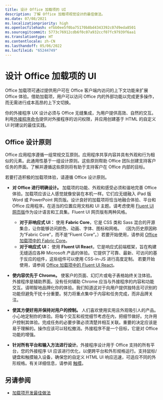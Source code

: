 ```yaml
---
title: 设计 Office 加载项的 UI
description: 了解 Office 加载项视觉设计的最佳做法。
ms.date: 07/08/2021
ms.localizationpriority: high
ms.openlocfilehash: efbb0ee5f0ba75170b8bd4343392c07d9eda8501
ms.sourcegitcommit: 5773c76912cdb6f0c07a932ccf07fc97939f6aa1
ms.translationtype: HT
ms.contentlocale: zh-CN
ms.lasthandoff: 05/06/2022
ms.locfileid: "65244749"
---
```

# <a name="design-the-ui-of-office-add-ins"></a>设计 Office 加载项的 UI

Office 加载项可通过提供用户可在 Office 客户端内访问的上下文功能来扩展 Office 体验。借助加载项，用户可以访问 Office 内的外部功能以完成更多操作，而无需进行成本高昂的上下文切换。

你的外接程序 UX 设计必须与 Office 无缝集成，为用户提供高效、自然的交互。利用[外接程序命令](add-in-commands.md)提供对外接程序的访问权限，并应用创建基于 HTML 的自定义 UI 时建议的最佳实践。

## <a name="office-design-principles"></a>Office 设计原则

Office 应用程序遵循一组常规交互原则。应用程序共享内容并具有外观和行为相似的元素。此通用性基于一组设计原则。这些原则帮助 Office 团队创建支持客户任务的界面。了解并遵循这些原则将有助于支持客户在 Office 内部的目标。

若要打造积极的加载项体验，请遵循 Office 设计原则。

- **对 Office 进行明确设计。** 加载项的功能、外观和感受必须和谐地完善 Office 体验。加载项应该让人感觉就像安装在本机一样。它们应无缝融入 iPad 版 Word 或 PowerPoint 网页版。设计良好的加载项将恰当地融合体验、平台和 Office 应用程序。在适当的位置应用文档和 UI 主题。请考虑使用 [ Fluent UI 网页版](https://developer.microsoft.com/fluentui#/get-started/web)作为设计语言和工具集。Fluent UI 网页版有两种风格。

  - **对于非响应式 UI：** 使用 **Fabric Core**，它是 CSS 类和 Sass 混合的开源集合，让你能够访问颜色、动画、字体、图标和网格。 （因为历史原因称为“Fabric Core”，而不是“Fluent Core”。）若要开始使用，请参阅 [Office 加载项中的 Fabric Core](fabric-core.md)。
  - **对于响应式 UI：** 使用 **Fluent UI React**，它是响应式前端框架，旨在构建无缝适应各种 Microsoft 产品的体验。 它提供了可靠、最新、可访问的基于反应的组件，这些组件可以使用 CSS-in-JS 进行高度定制。 若要开始使用，请参阅 [Office 加载项中的 Fluent UI React](using-office-ui-fabric-react.md)。

- **使内容优先于 Chrome。** 使客户的页面、幻灯片或电子表格始终关注体验。外接程序是辅助界面。没有任何辅助 Chrome 应当与外接程序的内容和功能交互。请明智地品牌化你的体验。我们知道这对于向用户提供独特且可识别的功能但避免干扰十分重要。努力将重点集中于内容和任务完成，而非品牌关注。

- **使其方便好用并保持对用户的控制。** 人们喜欢使用实用且外观吸引人的产品。小心地定制你的体验。将每个交互和视觉细节考虑在内，把细节做好。允许用户控制其体验。完成任务的必要步骤必须清楚并相互关联。重要的决定应该是易于理解的。操作应该可以轻松撤消。外接程序不是一个目标，它是对 Office 功能的增强。

- **针对所有平台和输入方法进行设计**。外接程序设计用于 Office 支持的所有平台，您的外接程序 UI 应该进行优化，以便跨平台和外形规格运行。支持鼠标/键盘和触摸输入设备，确保您的自定义 HTML UI 响应迅速，可适应不同的外形规格。有关详细信息，请参阅 [触摸](../concepts/add-in-development-best-practices.md#optimize-for-touch)。

## <a name="see-also"></a>另请参阅

- [加载项开发最佳做法](../concepts/add-in-development-best-practices.md)
